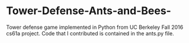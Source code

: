 # Tower-Defense-Ants-and-Bees-
Tower defense game implemented in Python from UC Berkeley Fall 2016 cs61a project. Code that I contributed is contained in the ants.py file.
